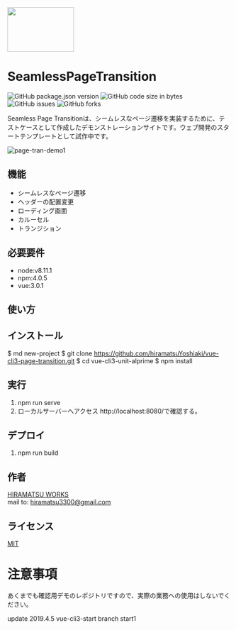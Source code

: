 
<img width=150 height=100  src='https://github.com/hiramatsuYoshiaki/vue-cli3-page-transition/blob/master/docs/img/h-works1200x600black.7ab65215.svg'> 

# SeamlessPageTransition
![GitHub package.json version](https://img.shields.io/github/package-json/v/hiramatsuYoshiaki/vue-cli3-page-transition.svg) 
![GitHub code size in bytes](https://img.shields.io/github/languages/code-size/hiramatsuYoshiaki/vue-cli3-page-transition.svg) 
![GitHub issues](https://img.shields.io/github/issues/hiramatsuYoshiaki/vue-cli3-page-transition.svg) 
![GitHub forks](https://img.shields.io/github/forks/hiramatsuYoshiaki/vue-cli3-page-transition.svg?style=social) 

Seamless Page Transitionは、シームレスなページ遷移を実装するために、テストケースとして作成したデモンストレーションサイトです。ウェブ開発のスタートテンプレートとして試作中です。 

![page-tran-demo1](https://user-images.githubusercontent.com/20366817/55531376-056c6480-56e5-11e9-978a-3f5f013c7448.gif)
 
## 機能
 
- シームレスなページ遷移 
- ヘッダーの配置変更 
- ローディング画面 
- カルーセル 
- トランジション 
 
## 必要要件
 
- node:v8.11.1 
- npm:4.0.5 
- vue:3.0.1 
 
## 使い方
 
 
## インストール
 
$ md new-project 
$ git clone https://github.com/hiramatsuYoshiaki/vue-cli3-page-transition.git 
$ cd vue-cli3-unit-alprime 
$ npm install 
 
## 実行
 
1. npm run serve 
2. ローカルサーバーへアクセス http://localhost:8080/で確認する。 
 
## デプロイ
 
1. npm run build 

## 作者
 
[HIRAMATSU WORKS](http://tourdehdr.sakuraweb.com/h-works-website/)  
mail to: hiramatsu3300@gmail.com
 
## ライセンス
 
[MIT](http://TomoakiTANAKA.mit-license.org)</blockquote>

# 注意事項 
あくまでも確認用デモのレポジトリですので、実際の業務への使用はしないでください。

update
2019.4.5 vue-cli3-start 
branch start1
